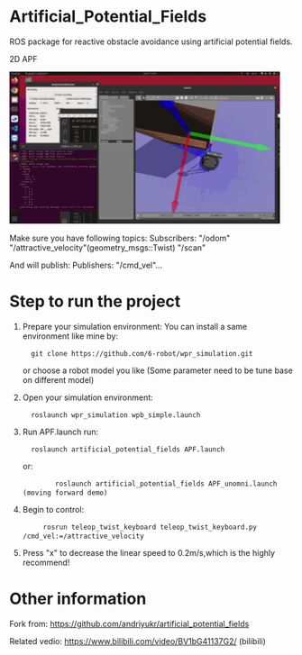 # Artificial_Potential_Fields
ROS package for reactive obstacle avoidance using artificial potential fields.

2D APF

![image](https://github.com/linden713/artificial_potential_fields/blob/main/result/APF)

Make sure you have following topics:
Subscribers: "/odom" "/attractive_velocity"(geometry_msgs::Twist) "/scan"

And will publish:
Publishers: "/cmd_vel"...
# Step to run the project
1. Prepare your simulation environment:
   You can install a same environment like mine by:
   
         git clone https://github.com/6-robot/wpr_simulation.git
   
   or choose a robot model you like (Some parameter need to be tune base on different model)
   
3. Open your simulation environment:

         roslaunch wpr_simulation wpb_simple.launch

3. Run APF.launch
run:

         roslaunch artificial_potential_fields APF.launch

      or:

               roslaunch artificial_potential_fields APF_unomni.launch (moving forward demo)
      
4. Begin to control:


            rosrun teleop_twist_keyboard teleop_twist_keyboard.py /cmd_vel:=/attractive_velocity

5. Press "x" to decrease the linear speed to 0.2m/s,which is the highly recommend!

# Other information

Fork from: https://github.com/andriyukr/artificial_potential_fields

Related vedio: https://www.bilibili.com/video/BV1bG41137G2/ (bilibili)
